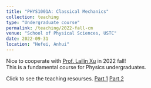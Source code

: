 ```yaml
---
title: "PHYS1001A: Classical Mechanics"
collection: teaching
type: "Undergraduate course"
permalink: /teaching/2022-fall-cm
venue: "School of Physical Sciences, USTC"
date: 2022-09-31
location: "Hefei, Anhui"
---
```


Nice to cooperate with [Prof. Lailin Xu](http://staff.ustc.edu.cn/~xll/about/) in 2022 fall! 
<br/>This is a fundamental course for Physics undergraduates.

Click to see the teaching resourses.
[Part 1](https://Steven-Yorn.github.io/files/ClassicalMechanicsPart1.zip)
[Part 2](https://Steven-Yorn.github.io/files/ClassicalMechanicsPart2.zip)
